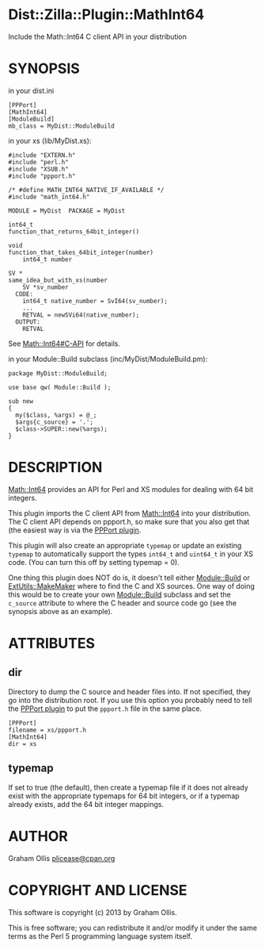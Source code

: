 # Dist::Zilla::Plugin::MathInt64

Include the Math::Int64 C client API in your distribution

# SYNOPSIS

in your dist.ini

    [PPPort]
    [MathInt64]
    [ModuleBuild]
    mb_class = MyDist::ModuleBuild

in your xs (lib/MyDist.xs):

    #include "EXTERN.h"
    #include "perl.h"
    #include "XSUB.h"
    #include "ppport.h"
    
    /* #define MATH_INT64_NATIVE_IF_AVAILABLE */
    #include "math_int64.h"
    
    MODULE = MyDist  PACKAGE = MyDist
    
    int64_t
    function_that_returns_64bit_integer()
    
    void
    function_that_takes_64bit_integer(number)
        int64_t number
    
    SV *
    same_idea_but_with_xs(number
        SV *sv_number
      CODE:
        int64_t native_number = SvI64(sv_number);
        ...
        RETVAL = newSVi64(native_number);
      OUTPUT:
        RETVAL

See [Math::Int64#C-API](https://metacpan.org/pod/Math::Int64#C-API) for details.

in your Module::Build subclass (inc/MyDist/ModuleBuild.pm):

    package MyDist::ModuleBuild;
    
    use base qw( Module::Build );
    
    sub new
    {
      my($class, %args) = @_;
      $args{c_source} = '.';
      $class->SUPER::new(%args);
    }

# DESCRIPTION

[Math::Int64](https://metacpan.org/pod/Math::Int64) provides an API for Perl and XS modules for dealing
with 64 bit integers.

This plugin imports the C client API from [Math::Int64](https://metacpan.org/pod/Math::Int64) into your
distribution.  The C client API depends on ppport.h, so make sure
that you also get that (the easiest way is via the 
[PPPort plugin](https://metacpan.org/pod/Dist::Zilla::Plugin::PPPort).

This plugin will also create an appropriate `typemap` or update
an existing `typemap` to automatically support the types `int64_t`
and `uint64_t` in your XS code.  (You can turn this off by setting
typemap = 0).

One thing this plugin does NOT do is, it doesn't tell either
[Module::Build](https://metacpan.org/pod/Module::Build) or [ExtUtils::MakeMaker](https://metacpan.org/pod/ExtUtils::MakeMaker) where to find the C
and XS sources.  One way of doing this would be to create 
your own [Module::Build](https://metacpan.org/pod/Module::Build) subclass and set the `c_source` attribute
to where the C header and source code go (see the synopsis above
as an example).

# ATTRIBUTES

## dir

Directory to dump the C source and header files into.
If not specified, they go into the distribution root.
If you use this option you probably need to tell the
[PPPort plugin](https://metacpan.org/pod/Dist::Zilla::Plugin::PPPort) to put
the `ppport.h` file in the same place.

    [PPPort]
    filename = xs/ppport.h
    [MathInt64]
    dir = xs

## typemap

If set to true (the default), then create a typemap
file if it does not already exist with the appropriate
typemaps for 64 bit integers, or if a typemap already
exists, add the 64 bit integer mappings.

# AUTHOR

Graham Ollis <plicease@cpan.org>

# COPYRIGHT AND LICENSE

This software is copyright (c) 2013 by Graham Ollis.

This is free software; you can redistribute it and/or modify it under
the same terms as the Perl 5 programming language system itself.
